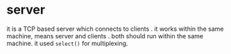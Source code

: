# server
it is a TCP based server which connects to clients . it works within the same machine, means server and clients . both should run within the same machine. it used ```select()``` for multiplexing.